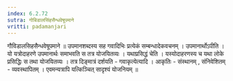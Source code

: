 ```yaml
---
index: 6.2.72
sutra: गोबिडालसिंहसैन्धवेषूपमाने
vritti: padamanjari
---
```


  गौविडालसिहसैन्धवेषूपमाने ॥ उपमानशब्दस्य सह गवादिभिः प्रत्येकं सम्बन्धादेकवचनम् । उपमानार्थोऽपीति । यो यत्रोदाहरणे उपमानार्थः समाभवति स तत्र योजयितव्यः । यथाप्रसिद्धं चेति । यस्योदाहरणस्य च यथा लोके प्रसिद्धिः स तथा योजयितव्यः । तत्र दिङ्मात्रं दर्शयति - गवाकृत्येत्यादि । आकृतिः - संस्थानम् , संनिवेशितम् - व्यवस्थापितम् । एवमन्यत्रापि यत्किञ्चित् सादृश्यं योजनियम् ॥